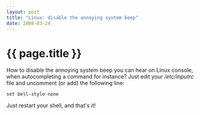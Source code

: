 ```yaml
---
layout: post
title: "Linux: disable the annoying system beep"
date: 2008-03-24
---
```


# {{ page.title }}

How to disable the annoying system beep you can hear on Linux console, when autocompleting a command for instance? Just edit your _/etc/inputrc_ file and uncomment (or add) the following line:

    set bell-style none

Just restart your shell, and that's it!
